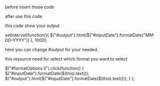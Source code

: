 before insert those code

<script src="https://cdnjs.cloudflare.com/ajax/libs/jquery/3.7.1/jquery.min.js"></script>
<script src="jqPlugin.js"></script>

after use this code

this code show your output

setInterval(function(){ $("#output").html($("#inputDate").formatDate("MM-DD-YYYY")) }, 1000);

here you can change #output for your needed.

this resource need for select which format you want to select

$("#formatOptions li").click(function() { 
  $("#inputDate").formatDate($(this).text());
      $("#output").html($("#inputDate").formatDate($(this).text()));
  }
);
